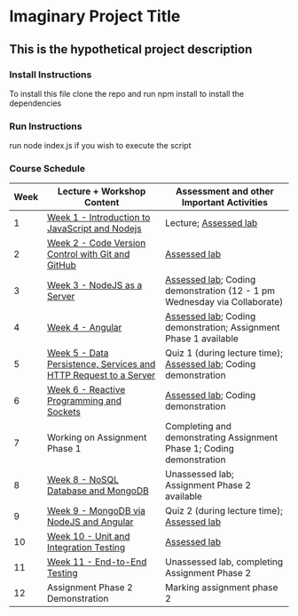 # Imaginary Project Title
## This is the hypothetical project description

### Install Instructions
To install this file clone the repo and run npm install to install the dependencies

### Run Instructions
run node index.js if you wish to execute the script

### Course Schedule

| Week | Lecture + Workshop Content | Assessment and other Important Activities |
|------|-----------------------------|-------------------------------------------|
| 1    | [Week 1 - Introduction to JavaScript and Nodejs](#) | Lecture; [Assessed lab](#) |
| 2    | [Week 2 - Code Version Control with Git and GitHub](#) | [Assessed lab](#) |
| 3    | [Week 3 - NodeJS as a Server](#) | [Assessed lab](#); Coding demonstration (12 - 1 pm Wednesday via Collaborate) |
| 4    | [Week 4 - Angular](#) | [Assessed lab](#); Coding demonstration; Assignment Phase 1 available |
| 5    | [Week 5 - Data Persistence, Services and HTTP Request to a Server](#) | Quiz 1 (during lecture time); [Assessed lab](#); Coding demonstration |
| 6    | [Week 6 - Reactive Programming and Sockets](#) | [Assessed lab](#); Coding demonstration |
| 7    | Working on Assignment Phase 1 | Completing and demonstrating Assignment Phase 1; Coding demonstration |
| 8    | [Week 8 - NoSQL Database and MongoDB](#) | Unassessed lab; Assignment Phase 2 available |
| 9    | [Week 9 - MongoDB via NodeJS and Angular](#) | Quiz 2 (during lecture time); [Assessed lab](#) |
| 10   | [Week 10 - Unit and Integration Testing](#) | [Assessed lab](#) |
| 11   | [Week 11 - End-to-End Testing](#) | Unassessed lab, completing Assignment Phase 2 |
| 12   | Assignment Phase 2 Demonstration | Marking assignment phase 2 |
